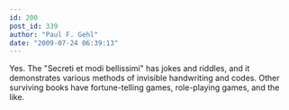 ```yaml
---
id: 200
post_id: 339
author: "Paul F. Gehl"
date: "2009-07-24 06:39:13"
---
```

Yes. The "Secreti et modi bellissimi" has jokes and riddles, and it demonstrates various methods of invisible handwriting and codes. Other surviving books have fortune-telling games, role-playing games, and the like.
